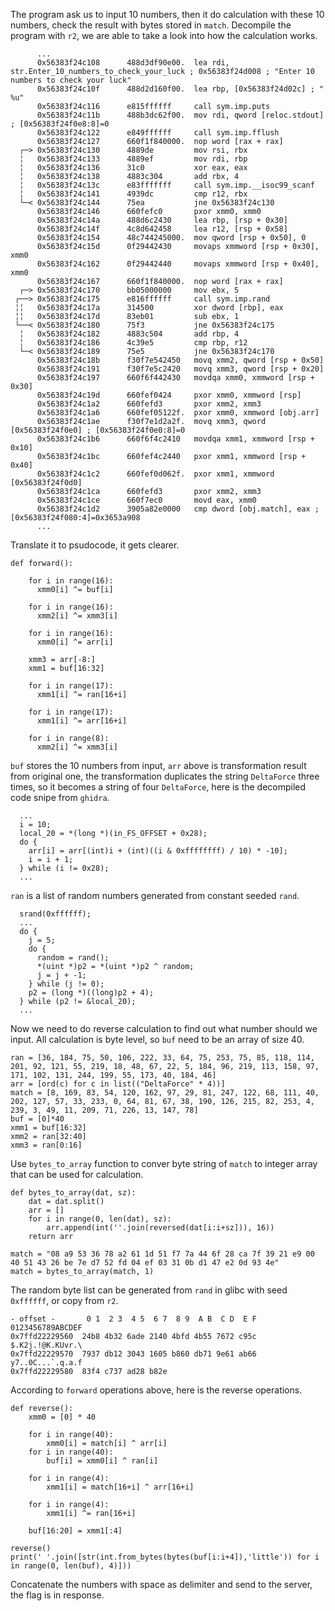 The program ask us to input 10 numbers, then it do calculation with these 10 numbers, check the result with bytes stored in ``match``. Decompile the program with ``r2``, we are able to take a look into how the calculation works. 


```
      ...
      0x56383f24c108      488d3df90e00.  lea rdi, str.Enter_10_numbers_to_check_your_luck ; 0x56383f24d008 ; "Enter 10 numbers to check your luck"
      0x56383f24c10f      488d2d160f00.  lea rbp, [0x56383f24d02c] ; " %u"
      0x56383f24c116      e815ffffff     call sym.imp.puts
      0x56383f24c11b      488b3dc62f00.  mov rdi, qword [reloc.stdout] ; [0x56383f24f0e8:8]=0
      0x56383f24c122      e849ffffff     call sym.imp.fflush
      0x56383f24c127      660f1f840000.  nop word [rax + rax]
  ┌─> 0x56383f24c130      4889de         mov rsi, rbx
  ╎   0x56383f24c133      4889ef         mov rdi, rbp
  ╎   0x56383f24c136      31c0           xor eax, eax
  ╎   0x56383f24c138      4883c304       add rbx, 4
  ╎   0x56383f24c13c      e83fffffff     call sym.imp.__isoc99_scanf
  ╎   0x56383f24c141      4939dc         cmp r12, rbx
  └─< 0x56383f24c144      75ea           jne 0x56383f24c130
      0x56383f24c146      660fefc0       pxor xmm0, xmm0
      0x56383f24c14a      488d6c2430     lea rbp, [rsp + 0x30]
      0x56383f24c14f      4c8d642458     lea r12, [rsp + 0x58]
      0x56383f24c154      48c744245000.  mov qword [rsp + 0x50], 0
      0x56383f24c15d      0f29442430     movaps xmmword [rsp + 0x30], xmm0
      0x56383f24c162      0f29442440     movaps xmmword [rsp + 0x40], xmm0
      0x56383f24c167      660f1f840000.  nop word [rax + rax]
  ┌─> 0x56383f24c170      bb05000000     mov ebx, 5
 ┌──> 0x56383f24c175      e816ffffff     call sym.imp.rand
 ╎╎   0x56383f24c17a      314500         xor dword [rbp], eax
 ╎╎   0x56383f24c17d      83eb01         sub ebx, 1
 └──< 0x56383f24c180      75f3           jne 0x56383f24c175
  ╎   0x56383f24c182      4883c504       add rbp, 4
  ╎   0x56383f24c186      4c39e5         cmp rbp, r12
  └─< 0x56383f24c189      75e5           jne 0x56383f24c170
      0x56383f24c18b      f30f7e542450   movq xmm2, qword [rsp + 0x50]
      0x56383f24c191      f30f7e5c2420   movq xmm3, qword [rsp + 0x20]
      0x56383f24c197      660f6f442430   movdqa xmm0, xmmword [rsp + 0x30]
      0x56383f24c19d      660fef0424     pxor xmm0, xmmword [rsp]
      0x56383f24c1a2      660fefd3       pxor xmm2, xmm3
      0x56383f24c1a6      660fef05122f.  pxor xmm0, xmmword [obj.arr]
      0x56383f24c1ae      f30f7e1d2a2f.  movq xmm3, qword [0x56383f24f0e0] ; [0x56383f24f0e0:8]=0
      0x56383f24c1b6      660f6f4c2410   movdqa xmm1, xmmword [rsp + 0x10]
      0x56383f24c1bc      660fef4c2440   pxor xmm1, xmmword [rsp + 0x40]
      0x56383f24c1c2      660fef0d062f.  pxor xmm1, xmmword [0x56383f24f0d0]
      0x56383f24c1ca      660fefd3       pxor xmm2, xmm3
      0x56383f24c1ce      660f7ec0       movd eax, xmm0
      0x56383f24c1d2      3905a82e0000   cmp dword [obj.match], eax ; [0x56383f24f080:4]=0x3653a908
      ...
```

Translate it to psudocode, it gets clearer.

```
def forward():

    for i in range(16):
      xmm0[i] ^= buf[i]

    for i in range(16):
      xmm2[i] ^= xmm3[i]

    for i in range(16):
      xmm0[i] ^= arr[i]

    xmm3 = arr[-8:]
    xmm1 = buf[16:32]

    for i in range(17):
      xmm1[i] ^= ran[16+i]

    for i in range(17):
      xmm1[i] ^= arr[16+i]
     
    for i in range(8):
      xmm2[i] ^= xmm3[i]
```

``buf`` stores the 10 numbers from input, ``arr`` above is transformation result from original one, the transformation duplicates the string ``DeltaForce`` three times, so it becomes a string of four ``DeltaForce``, here is the decompiled code snipe from ``ghidra``.

```
  ...
  i = 10;
  local_20 = *(long *)(in_FS_OFFSET + 0x28);
  do {
    arr[i] = arr[(int)i + (int)((i & 0xffffffff) / 10) * -10];
    i = i + 1;
  } while (i != 0x28);
  ...
```

``ran`` is a list of random numbers generated from constant seeded ``rand``.

```
  srand(0xffffff);
  ...
  do {
    j = 5;
    do {
      random = rand();
      *(uint *)p2 = *(uint *)p2 ^ random;
      j = j + -1;
    } while (j != 0);
    p2 = (long *)((long)p2 + 4);
  } while (p2 != &local_20);
  ...
```

Now we need to do reverse calculation to find out what number should we input. All calculation is byte level, so ``buf`` need to be an array of size 40.

```
ran = [36, 184, 75, 50, 106, 222, 33, 64, 75, 253, 75, 85, 118, 114, 201, 92, 121, 55, 219, 18, 48, 67, 22, 5, 184, 96, 219, 113, 158, 97, 171, 102, 131, 244, 199, 55, 173, 40, 184, 46]
arr = [ord(c) for c in list(("DeltaForce" * 4))]
match = [8, 169, 83, 54, 120, 162, 97, 29, 81, 247, 122, 68, 111, 40, 202, 127, 57, 33, 233, 0, 64, 81, 67, 38, 190, 126, 215, 82, 253, 4, 239, 3, 49, 11, 209, 71, 226, 13, 147, 78]
buf = [0]*40
xmm1 = buf[16:32]
xmm2 = ran[32:40]
xmm3 = ran[0:16]
```

Use ``bytes_to_array`` function to conver byte string of ``match`` to integer array that can be used for calculation.

```
def bytes_to_array(dat, sz):
    dat = dat.split()
    arr = []
    for i in range(0, len(dat), sz):
        arr.append(int(''.join(reversed(dat[i:i+sz])), 16))
    return arr

match = "08 a9 53 36 78 a2 61 1d 51 f7 7a 44 6f 28 ca 7f 39 21 e9 00 40 51 43 26 be 7e d7 52 fd 04 ef 03 31 0b d1 47 e2 0d 93 4e"
match = bytes_to_array(match, 1)
```

The random byte list can be generated from ``rand`` in glibc with seed ``0xffffff``, or copy from ``r2``.

```
- offset -       0 1  2 3  4 5  6 7  8 9  A B  C D  E F  0123456789ABCDEF
0x7ffd22229560  24b8 4b32 6ade 2140 4bfd 4b55 7672 c95c  $.K2j.!@K.KUvr.\
0x7ffd22229570  7937 db12 3043 1605 b860 db71 9e61 ab66  y7..0C...`.q.a.f
0x7ffd22229580  83f4 c737 ad28 b82e 
```

According to ``forward`` operations above, here is the reverse operations.

```
def reverse():
    xmm0 = [0] * 40

    for i in range(40):
        xmm0[i] = match[i] ^ arr[i]
    for i in range(40):
        buf[i] = xmm0[i] ^ ran[i]

    for i in range(4):
        xmm1[i] = match[16+i] ^ arr[16+i]

    for i in range(4):
        xmm1[i] ^= ran[16+i]

    buf[16:20] = xmm1[:4]

reverse()
print(' '.join([str(int.from_bytes(bytes(buf[i:i+4]),'little')) for i in range(0, len(buf), 4)]))
```

Concatenate the numbers with space as delimiter and send to the server, the flag is in response.
